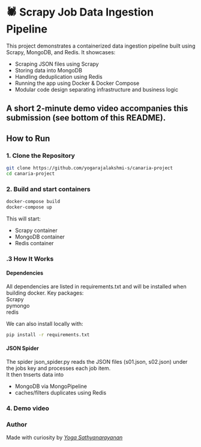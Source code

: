# 🕷️ Scrapy Job Data Ingestion Pipeline

This project demonstrates a containerized data ingestion pipeline built using Scrapy, MongoDB, and Redis. It showcases:
- Scraping JSON files using Scrapy
- Storing data into MongoDB
- Handling deduplication using Redis
- Running the app using Docker & Docker Compose
- Modular code design separating infrastructure and business logic

A short 2-minute demo video accompanies this submission (see bottom of this README).
---

## How to Run
### 1. Clone the Repository
```bash
git clone https://github.com/yogarajalakshmi-s/canaria-project   
cd canaria-project
```

### 2. Build and start containers
```bash
docker-compose build
docker-compose up
```
This will start: 
- Scrapy container
- MongoDB container
- Redis container

### .3 How It Works
#### Dependencies
All dependencies are listed in requirements.txt and will be installed when building docker. Key packages:   
Scrapy  
pymongo  
redis 

We can also install locally with:
```bash   
pip install -r requirements.txt
```

#### JSON Spider
The spider json_spider.py reads the JSON files (s01.json, s02.json) under the jobs key and processes each job item.   
It then tnserts data into
 - MongoDB via MongoPipeline
 - caches/filters duplicates using Redis

### 4. Demo video



### Author
Made with curiosity by <i><a href=https://github.com/yogarajalakshmi-s>Yoga Sathyanarayanan</a></i>
